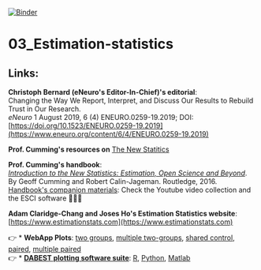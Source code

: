 [![Binder](https://mybinder.org/badge_logo.svg)](https://mybinder.org/v2/gh/HOORDS/03_Estimation-statistics/HEAD?urlpath=/tree/)
# 03_Estimation-statistics

## Links:

**Christoph Bernard (eNeuro's Editor-In-Chief)'s editorial**:\
Changing the Way We Report, Interpret, and Discuss Our Results to Rebuild Trust in Our Research.\
*eNeuro* 1 August 2019, 6 (4) ENEURO.0259-19.2019; DOI: [https://doi.org/10.1523/ENEURO.0259-19.2019](https://www.eneuro.org/content/6/4/ENEURO.0259-19.2019)

 **Prof. Cumming's resources on** [The New Statitics](https://thenewstatistics.com/itns/)

 **Prof. Cumming's handbook**:\
[*Introduction to the New Statistics: Estimation, Open Science and Beyond*](https://www.routledge.com/Introduction-to-the-New-Statistics-Estimation-Open-Science-and-Beyond/Cumming-Calin-Jageman/p/book/9781138825529). By Geoff Cumming and Robert Calin-Jageman. Routledge, 2016.
[Handbook's companion materials](https://routledgetextbooks.com/textbooks/9781138825529/student.php): Check the Youtube video collection and the ESCI software :eyes::eyes::eyes:

**Adam Claridge-Chang and Joses Ho's Estimation Statistics website**:\
[https://www.estimationstats.com](https://www.estimationstats.com)

:point_right: * **WebApp Plots**: [two groups](https://www.estimationstats.com/#/analyze/two-independent-groups), [multiple two-groups](https://www.estimationstats.com/#/analyze/multi), [shared control](https://www.estimationstats.com/#/analyze/shared-control), [paired](https://www.estimationstats.com/#/analyze/paired), [multiple paired](https://www.estimationstats.com/#/analyze/multi-paired)\
:point_right: * [**DABEST plotting software suite**](https://www.estimationstats.com/#/get-code): [R](https://github.com/ACCLAB/dabestr), [Python](https://github.com/ACCLAB/DABEST-python), [Matlab](https://github.com/ACCLAB/DABEST-Matlab) 
